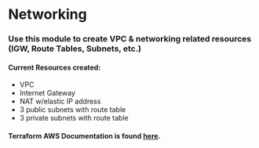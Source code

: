# Networking
### Use this module to create VPC & networking related resources (IGW, Route Tables, Subnets, etc.)
#### Current Resources created:
  * VPC
  * Internet Gateway
  * NAT w/elastic IP address
  * 3 public subnets with route table
  * 3 private subnets with route table 

#### Terraform AWS Documentation is found [here](https://www.terraform.io/docs/providers/aws/index.html).